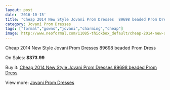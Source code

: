 ```yaml
---
layout: post
date: '2016-10-15'
title: "Cheap 2014 New Style Jovani Prom Dresses  89698 beaded Prom Dress"
category: Jovani Prom Dresses
tags: ["formal","gowns","jovani","charming","cheap"]
image: http://www.neoformal.com/11085-thickbox_default/cheap-2014-new-style-jovani-prom-dresses-89698-beaded-prom-dress.jpg
---
```

Cheap 2014 New Style Jovani Prom Dresses  89698 beaded Prom Dress

On Sales: **$373.99**
<a href="https://www.neoformal.com/en/jovani-prom-dresses-2014/3936-cheap-2014-new-style-jovani-prom-dresses-89698-beaded-prom-dress.html"><amp-img layout="responsive" width="600" height="600" src="//www.neoformal.com/11085-thickbox_default/cheap-2014-new-style-jovani-prom-dresses-89698-beaded-prom-dress.jpg" alt="Cheap 2014 New Style Jovani Prom Dresses  89698 beaded Prom Dress 0" /></a>
<a href="https://www.neoformal.com/en/jovani-prom-dresses-2014/3936-cheap-2014-new-style-jovani-prom-dresses-89698-beaded-prom-dress.html"><amp-img layout="responsive" width="600" height="600" src="//www.neoformal.com/11086-thickbox_default/cheap-2014-new-style-jovani-prom-dresses-89698-beaded-prom-dress.jpg" alt="Cheap 2014 New Style Jovani Prom Dresses  89698 beaded Prom Dress 1" /></a>

Buy it: [Cheap 2014 New Style Jovani Prom Dresses  89698 beaded Prom Dress](https://www.neoformal.com/en/jovani-prom-dresses-2014/3936-cheap-2014-new-style-jovani-prom-dresses-89698-beaded-prom-dress.html "Cheap 2014 New Style Jovani Prom Dresses  89698 beaded Prom Dress")

View more: [Jovani Prom Dresses](https://www.neoformal.com/en/53-jovani-prom-dresses-2014 "Jovani Prom Dresses")